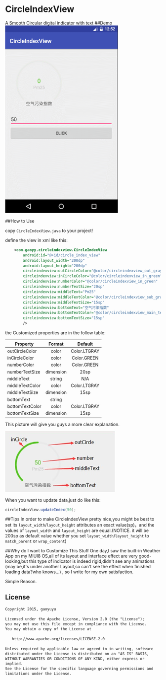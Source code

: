 # CircleIndexView
A Smooth Circular digital indicator with text
##Demo
![images](https://github.com/gaoyuyu/CircleIndexView/raw/master/captures/appgif.gif)

##How to Use

copy `CircleIndexView.java` to your project!

define the view in xml like this:

```xml
    <com.gaoyy.circleindexview.CircleIndexView
        android:id="@+id/circle_index_view"
        android:layout_width="200dp"
        android:layout_height="200dp"
        circleindexview:outCircleColor="@color/circleindexview_out_gray"
        circleindexview:inCircleColor="@color/circleindexview_in_green"
        circleindexview:numberColor="@color/circleindexview_in_green"
        circleindexview:numberTextSize="20sp"
        circleindexview:middleText="Pm25"
        circleindexview:middleTextColor="@color/circleindexview_sub_gray"
        circleindexview:middleTextSize="15sp"
        circleindexview:bottomText="空气污染指数"
        circleindexview:bottomTextColor="@color/circleindexview_main_text"
        circleindexview:bottomTextSize="15sp"
        />
```

the Customized properties are in the follow table:

| Property        | Format           | Default  |
| ------------- |:-------------:| :-----:|
|outCircleColor|color|Color.LTGRAY|
|inCircleColor|color|Color.GREEN|
|numberColor|color|Color.GREEN|
|numberTextSize|dimension|20sp|
|middleText|string|N/A|
|middleTextColor|color|Color.LTGRAY|
|middleTextSize|dimension|15sp|
|bottomText|string||
|bottomTextColor|color|Color.LTGRAY|
|bottomTextSize|dimension|15sp|

This picture will give you guys a more clear explanation.

![images](https://github.com/gaoyuyu/CircleIndexView/raw/master/captures/properties_details.png)

When you want to update data,just do like this:
```Java
circleIndexView.updateIndex(50);
```


##Tips
In order to make CircleIndexView pretty nice,you might be best to set its `layout_width`/`layout_height` attributes an exact value(sp)，and the values of `layout_width` and `layout_height` are equal.(NOTICE. it will be 200sp as default value whether you set `layout_width`/`layout_height` to `match_parent` or `wrap_content`)

##Why do I want to Customize This Stuff
One day,I saw the built-in Weather App on my MIUI8 OS,all of its
layout and interface effect are very good-looking,but this type of
indicator is indeed rigid,didn't see any animations (may be,it's under another Layout,so can't see the effect when finished loading data?who knows...) , so I write for my own satisfaction.

Simple Reason.

## License

    Copyright 2015, gaoyuyu

    Licensed under the Apache License, Version 2.0 (the "License");
    you may not use this file except in compliance with the License.
    You may obtain a copy of the License at

       http://www.apache.org/licenses/LICENSE-2.0

    Unless required by applicable law or agreed to in writing, software
    distributed under the License is distributed on an "AS IS" BASIS,
    WITHOUT WARRANTIES OR CONDITIONS OF ANY KIND, either express or implied.
    See the License for the specific language governing permissions and
    limitations under the License.
